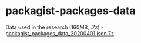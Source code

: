 # packagist-packages-data

Data used in the research (160MB, .7z) - [packagist_packages_data_20200401.json.7z](http://data.larzs.lv/packagist_packages_data_20200401.json.7z)
